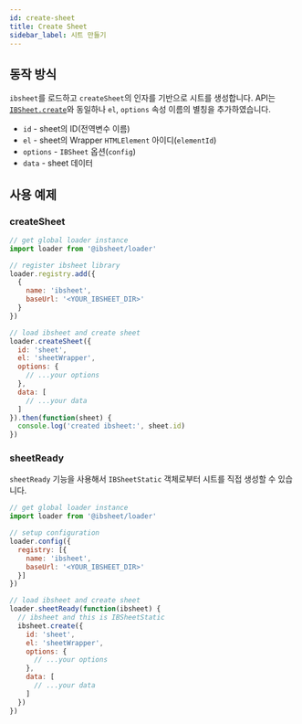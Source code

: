 ```yaml
---
id: create-sheet
title: Create Sheet
sidebar_label: 시트 만들기
---
```


## 동작 방식

`ibsheet`를 로드하고 `createSheet`의 인자를 기반으로 시트를 생성합니다. API는 [`IBSheet.create`](https://docs.ibleaders.com/ibsheet/v8/manual/#docs/static/create)와 동일하나 `el`, `options` 속성 이름의 별칭을 추가하였습니다.

* `id` - sheet의 ID(전역변수 이름)
* `el` - sheet의 Wrapper `HTMLElement` 아이디(`elementId`)
* `options` - `IBSheet` 옵션(`config`)
* `data` - sheet 데이터

## 사용 예제

### createSheet

```js
// get global loader instance
import loader from '@ibsheet/loader'

// register ibsheet library
loader.registry.add({
  {
    name: 'ibsheet',
    baseUrl: '<YOUR_IBSHEET_DIR>'
  }
})

// load ibsheet and create sheet
loader.createSheet({
  id: 'sheet',
  el: 'sheetWrapper',
  options: {
    // ...your options
  },
  data: [
    // ...your data
  ]
}).then(function(sheet) {
  console.log('created ibsheet:', sheet.id)
})
```

### sheetReady

`sheetReady` 기능을 사용해서 `IBSheetStatic` 객체로부터 시트를 직접 생성할 수 있습니다.

```js
// get global loader instance
import loader from '@ibsheet/loader'

// setup configuration
loader.config({
  registry: [{
    name: 'ibsheet',
    baseUrl: '<YOUR_IBSHEET_DIR>'
  }]
})

// load ibsheet and create sheet
loader.sheetReady(function(ibsheet) {
  // ibsheet and this is IBSheetStatic
  ibsheet.create({
    id: 'sheet',
    el: 'sheetWrapper',
    options: {
      // ...your options
    },
    data: [
      // ...your data
    ]
  })
})
```
